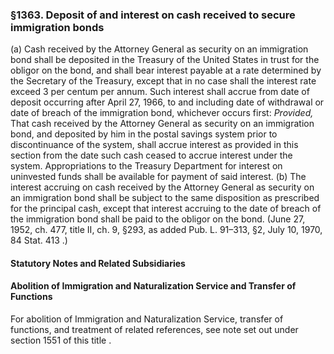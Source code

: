 <!--
url: https://uscode.house.gov/view.xhtml?req=granuleid:USC-prelim-title8-section1363&num=0&edition=prelim
date_accessed: 2024-07-28 23:45:49
-->
### §1363\. Deposit of and interest on cash received to secure immigration bonds
 (a) Cash received by the Attorney General as security on an immigration bond shall be deposited in the Treasury of the United States in trust for the obligor on the bond, and shall bear interest payable at a rate determined by the Secretary of the Treasury, except that in no case shall the interest rate exceed 3 per centum per annum. Such interest shall accrue from date of deposit occurring after April 27, 1966, to and including date of withdrawal or date of breach of the immigration bond, whichever occurs first:
 *Provided,* 
 That cash received by the Attorney General as security on an immigration bond, and deposited by him in the postal savings system prior to discontinuance of the system, shall accrue interest as provided in this section from the date such cash ceased to accrue interest under the system. Appropriations to the Treasury Department for interest on uninvested funds shall be available for payment of said interest.
 (b) The interest accruing on cash received by the Attorney General as security on an immigration bond shall be subject to the same disposition as prescribed for the principal cash, except that interest accruing to the date of breach of the immigration bond shall be paid to the obligor on the bond.
 (June 27, 1952, ch. 477, title II, ch. 9, §293, as added
 Pub. L. 91–313,
 §2, July 10, 1970,
 84 Stat. 413
 .)
#### **Statutory Notes and Related Subsidiaries**
#### Abolition of Immigration and Naturalization Service and Transfer of Functions
 For abolition of Immigration and Naturalization Service, transfer of functions, and treatment of related references, see note set out under
 section 1551 of this title
 .
